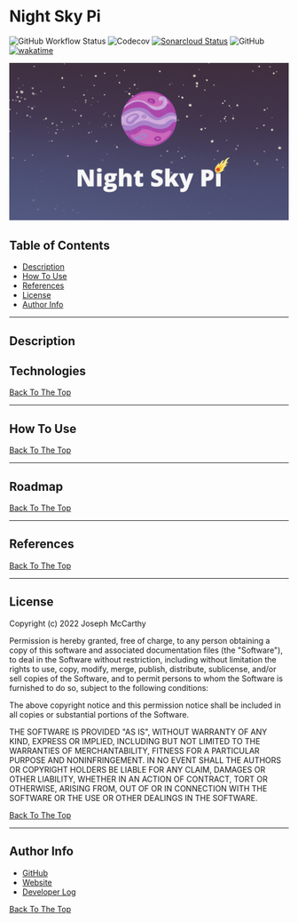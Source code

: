 # Night Sky Pi

![GitHub Workflow Status](https://img.shields.io/github/workflow/status/joseph-mccarthy/night-sky-pi/Build?style=for-the-badge)
![Codecov](https://img.shields.io/codecov/c/gh/joseph-mccarthy/night-sky-pi?style=for-the-badge)
 [![Sonarcloud Status](https://sonarcloud.io/api/project_badges/measure?project=joseph-mccarthy_night-sky-pi&metric=alert_status&style=for-the-badge)](https://sonarcloud.io/dashboard?id=joseph-mccarthy_night-sky-pi) 
![GitHub](https://img.shields.io/github/license/joseph-mccarthy/night-sky-pi?style=for-the-badge)
[![wakatime](https://wakatime.com/badge/github/joseph-mccarthy/night-sky-pi.svg?style=for-the-badge)](https://wakatime.com/badge/github/joseph-mccarthy/night-sky-pi)

![Project Image](banner.png)

## Table of Contents

- [Description](#description)
- [How To Use](#how-to-use)
- [References](#references)
- [License](#license)
- [Author Info](#author-info)

---

## Description

## Technologies

[Back To The Top](#night-sky-pi)

---

## How To Use

[Back To The Top](#night-sky-pi)

---

## Roadmap

[Back To The Top](#night-sky-pi)

---

## References

[Back To The Top](#night-sky-pi)

---

## License

Copyright (c) 2022 Joseph McCarthy

Permission is hereby granted, free of charge, to any person obtaining a copy
of this software and associated documentation files (the "Software"), to deal
in the Software without restriction, including without limitation the rights
to use, copy, modify, merge, publish, distribute, sublicense, and/or sell
copies of the Software, and to permit persons to whom the Software is
furnished to do so, subject to the following conditions:

The above copyright notice and this permission notice shall be included in all
copies or substantial portions of the Software.

THE SOFTWARE IS PROVIDED "AS IS", WITHOUT WARRANTY OF ANY KIND,
EXPRESS OR IMPLIED, INCLUDING BUT NOT LIMITED TO THE WARRANTIES OF
MERCHANTABILITY, FITNESS FOR A PARTICULAR PURPOSE AND NONINFRINGEMENT.
IN NO EVENT SHALL THE AUTHORS OR COPYRIGHT HOLDERS BE LIABLE FOR ANY CLAIM,
DAMAGES OR OTHER LIABILITY, WHETHER IN AN ACTION OF CONTRACT, TORT OR
OTHERWISE, ARISING FROM, OUT OF OR IN CONNECTION WITH THE SOFTWARE OR THE USE
OR OTHER DEALINGS IN THE SOFTWARE.

[Back To The Top](#night-sky-pi)

---

## Author Info

- [GitHub](https://github.com/joseph-mccarthy)
- [Website](https://joseph-mccarthy.github.io/)
- [Developer Log](https://joseph-mccarthy.github.io/devlogs/night-sky-pi)

[Back To The Top](#night-sky-pi)
